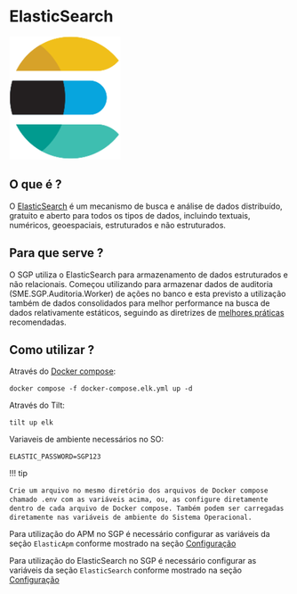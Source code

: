 # ElasticSearch
<img src="img/elasticsearch.png" width="200" class="center">

## O que é ?

O [ElasticSearch](https://www.elastic.co/pt/elasticsearch/ "Site Oficial") é um mecanismo de busca e análise de dados distribuído, gratuito e aberto para todos os tipos de dados, incluindo textuais, numéricos, geoespaciais, estruturados e não estruturados.

## Para que serve ?

O SGP utiliza o ElasticSearch para armazenamento de dados estruturados e não relacionais.
Começou utilizando para armazenar dados de auditoria (SME.SGP.Auditoria.Worker) de ações no banco e esta previsto a utilização também de dados consolidados para melhor performance na busca de dados relativamente estáticos, seguindo as diretrizes de [melhores práticas](https://learn.microsoft.com/pt-br/azure/architecture/best-practices/caching) recomendadas.

## Como utilizar ?

Através do [Docker compose](https://github.com/prefeiturasp/SME-NovoSGP/blob/master/docker-compose.elk.yml "docker-compose.elk.yml"):

```
docker compose -f docker-compose.elk.yml up -d
```

Através do Tilt:
```
tilt up elk
```
Variaveis de ambiente necessários no SO:

```
ELASTIC_PASSWORD=SGP123
```

!!! tip

    Crie um arquivo no mesmo diretório dos arquivos de Docker compose chamado .env com as variáveis acima, ou, as configure diretamente dentro de cada arquivo de Docker compose. Também podem ser carregadas diretamente nas variáveis de ambiente do Sistema Operacional.

Para utilização do APM no SGP é necessário configurar as variáveis da seção `ElasticApm` conforme mostrado na seção [Configuração](apmsecret.md)

Para utilização do ElasticSearch no SGP é necessário configurar as variáveis da seção `ElasticSearch` conforme mostrado na seção [Configuração](elasticsearchsecret.md)
